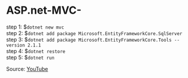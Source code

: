 # ASP.net-MVC-

step 1: $`dotnet new mvc`<br>
step 2: $`dotnet add package Microsoft.EntityFrameworkCore.SqlServer` <br>
step 3: $`dotnet add package Microsoft.EntityFrameworkCore.Tools --version 2.1.1` <br>
step 4: $`dotnet restore`<br>
step 5: $`dotnet run` <br>

Source: [YouTube](https://youtu.be/yH0-LGKvVpc)
